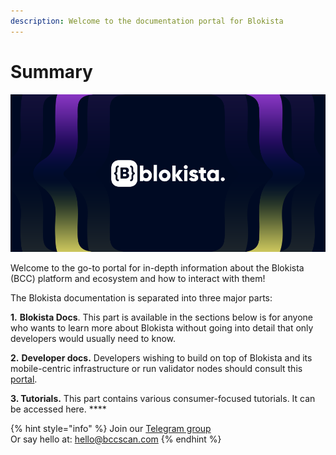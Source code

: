 ```yaml
---
description: Welcome to the documentation portal for Blokista
---
```


# Summary

![](<.gitbook/assets/docs_1500x500.png>)

Welcome to the go-to portal for in-depth information about the Blokista (BCC) platform and ecosystem and how to interact with them!

The Blokista documentation is separated into three major parts:

**1.** **Blokista Docs**. This part is available in the sections below is for anyone who wants to learn more about Blokista without going into detail that only developers would usually need to know.

**2.** **Developer docs.** Developers wishing to build on top of Blokista and its mobile-centric infrastructure or run validator nodes should consult this [portal](https://developers.bccscan.com).&#x20;

**3. Tutorials.** This part contains various consumer-focused tutorials. It can be accessed here. **** &#x20;

{% hint style="info" %}
Join our [Telegram group](https://t.me/)\
Or say hello at: hello@bccscan.com
{% endhint %}
